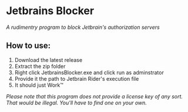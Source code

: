 # Jetbrains Blocker
*A rudimentry program to block Jetbrain's authorization servers*

## How to use:
1. Download the latest release 
2. Extract the zip folder
3. Right click JetbrainsBlocker.exe and click run as adminstrator
4. Provide it the path to Jetbrain Rider's execution file
5. It should just Work:tm:

*Please note that this program does not provide a license key of any sort. That would be illegal. You'll have to find one on your own.*
